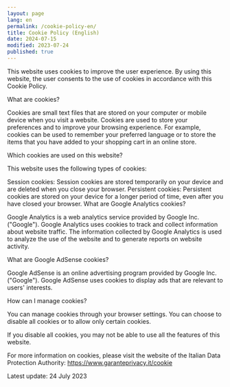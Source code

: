 ```yaml
---
layout: page
lang: en
permalink: /cookie-policy-en/
title: Cookie Policy (English)
date: 2024-07-15
modified: 2023-07-24
published: true
---
```



This website uses cookies to improve the user experience. By using this website, the user consents to the use of cookies in accordance with this Cookie Policy.

What are cookies?

Cookies are small text files that are stored on your computer or mobile device when you visit a website. Cookies are used to store your preferences and to improve your browsing experience. For example, cookies can be used to remember your preferred language or to store the items that you have added to your shopping cart in an online store.

Which cookies are used on this website?

This website uses the following types of cookies:

Session cookies: Session cookies are stored temporarily on your device and are deleted when you close your browser.
Persistent cookies: Persistent cookies are stored on your device for a longer period of time, even after you have closed your browser.
What are Google Analytics cookies?

Google Analytics is a web analytics service provided by Google Inc. ("Google"). Google Analytics uses cookies to track and collect information about website traffic. The information collected by Google Analytics is used to analyze the use of the website and to generate reports on website activity.

What are Google AdSense cookies?

Google AdSense is an online advertising program provided by Google Inc. ("Google"). Google AdSense uses cookies to display ads that are relevant to users' interests.

How can I manage cookies?

You can manage cookies through your browser settings. You can choose to disable all cookies or to allow only certain cookies.

If you disable all cookies, you may not be able to use all the features of this website.

For more information on cookies, please visit the website of the Italian Data Protection Authority: https://www.garanteprivacy.it/cookie

Latest update: 24 July 2023